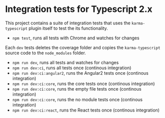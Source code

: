 # Integration tests for Typescript 2.x

This project contains a suite of integration tests that uses the `karma-typescript` plugin itself to test the its functionality.

* `npm test`, runs all tests with Chrome and watches for changes

Each `dev` tests deletes the coverage folder and copies the `karma-typescript` source code to the `node_modules` folder.

* `npm run dev`, runs all tests and watches for changes
* `npm run dev:ci`, runs all tests once (continous integration)
* `npm run dev:ci:angular2`, runs the Angular2 tests once (continous integration)
* `npm run dev:ci:core`, runs the core tests once (continous integration)
* `npm run dev:ci:core`, runs the empty file tests once (continous integration)
* `npm run dev:ci:core`, runs the no module tests once (continous integration)
* `npm run dev:ci:react`, runs the React tests once (continous integration)
